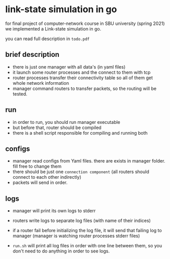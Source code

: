 # link-state simulation in go

for final project of computer-network course in SBU university (spring 2021) we implemented a Link-state simulation in go.



you can read full description in `todo.pdf`



## brief description

+ there is just one manager with all data's (in yaml files)
+ it launch some router processes and the connect to them with tcp
+ router processes transfer their connectivity table so all of them get whole network information
+ manager command routers to transfer packets, so the routing will be tested.



## run 

+ in order to run, you should run manager executable 
+ but before that, router should be compiled
+ there is a shell script responsible for compiling and running both



## configs

+ manager read configs from Yaml files. there are exists in manager folder. fill free to change them
+ there should be just one `connection component` (all routers should connect to each other indirectly)
+ packets will send in order.



## logs

+ manager will print its own logs to stderr
+ routers write logs to separate log files (with name of their indices)
+ if a router fail before initializing the log file, it will send that failing log to manager (manager is watching router processes stderr files)

+ `run.sh` will print all log files in order with one line between them, so you don't need to do anything in order to see logs.
